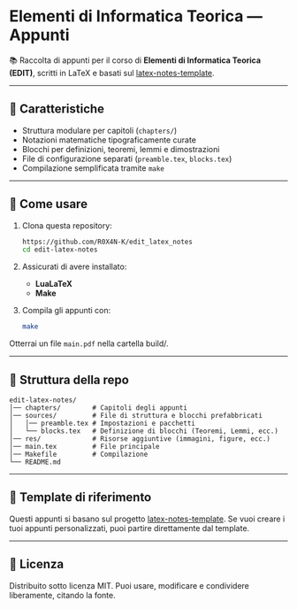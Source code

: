 # Elementi di Informatica Teorica — Appunti

📚 Raccolta di appunti per il corso di **Elementi di Informatica Teorica (EDIT)**, scritti in LaTeX e basati sul [latex-notes-template](https://github.com/R0X4N-K/latex-notes-template).

---

## 📌 Caratteristiche

* Struttura modulare per capitoli (`chapters/`)
* Notazioni matematiche tipograficamente curate
* Blocchi per definizioni, teoremi, lemmi e dimostrazioni
* File di configurazione separati (`preamble.tex`, `blocks.tex`)
* Compilazione semplificata tramite `make`

---

## 🚀 Come usare

1. Clona questa repository:

   ```bash
   https://github.com/R0X4N-K/edit_latex_notes
   cd edit-latex-notes
   ```

2. Assicurati di avere installato:

   * **LuaLaTeX**
   * **Make**

3. Compila gli appunti con:

   ```bash
   make
   ```

Otterrai un file `main.pdf` nella cartella build/.

---

## 📂 Struttura della repo

```
edit-latex-notes/
│── chapters/        # Capitoli degli appunti
│── sources/         # File di struttura e blocchi prefabbricati
│   │── preamble.tex # Impostazioni e pacchetti
│   └── blocks.tex   # Definizione di blocchi (Teoremi, Lemmi, ecc.)
│── res/             # Risorse aggiuntive (immagini, figure, ecc.)
│── main.tex         # File principale
│── Makefile         # Compilazione
└── README.md
```

---

## 🔗 Template di riferimento

Questi appunti si basano sul progetto [latex-notes-template](https://github.com/R0X4N-K/latex-notes-template).
Se vuoi creare i tuoi appunti personalizzati, puoi partire direttamente dal template.

---

## 📖 Licenza

Distribuito sotto licenza MIT. Puoi usare, modificare e condividere liberamente, citando la fonte.

